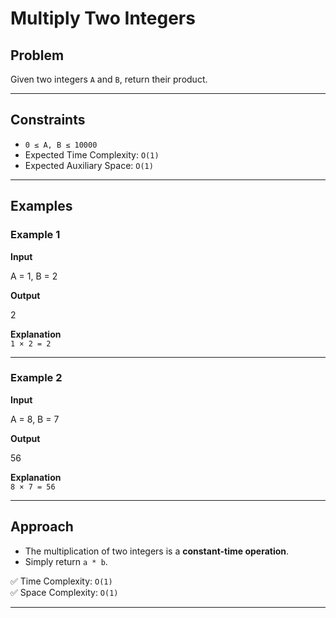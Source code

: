 # Multiply Two Integers

## Problem
Given two integers `A` and `B`, return their product.

---

## Constraints
- `0 ≤ A, B ≤ 10000`
- Expected Time Complexity: `O(1)`
- Expected Auxiliary Space: `O(1)`

---

## Examples

### Example 1
**Input**  

A = 1, B = 2

**Output**  

2

**Explanation**  
`1 × 2 = 2`

---

### Example 2
**Input**  

A = 8, B = 7

**Output**  

56

**Explanation**  
`8 × 7 = 56`

---

## Approach
- The multiplication of two integers is a **constant-time operation**.
- Simply return `a * b`.

✅ Time Complexity: `O(1)`  
✅ Space Complexity: `O(1)`

---
